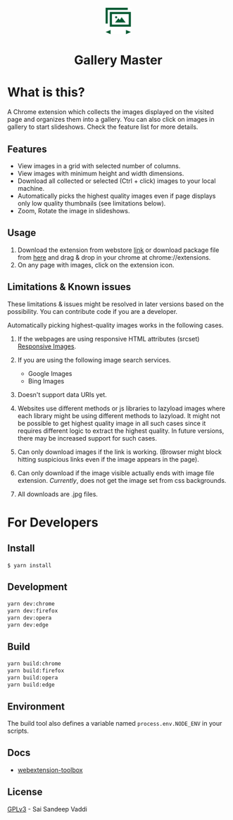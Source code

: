 <p align="center">
    <a href="https://github.com/saisandeepvaddi/gallery-master">
      <img alt="Ten Hands Logo" src="./app/images/icon-128.png" width="60" />
    </a>
  <h1 align="center">
    Gallery Master
  </h1>
</p>

# What is this?

A Chrome extension which collects the images displayed on the visited page and organizes them into a gallery.
You can also click on images in gallery to start slideshows. Check the feature list for more details.

## Features

- View images in a grid with selected number of columns.
- View images with minimum height and width dimensions.
- Download all collected or selected (Ctrl + click) images to your local machine.
- Automatically picks the highest quality images even if page displays only low quality thumbnails (see limitations below).
- Zoom, Rotate the image in slideshows.

## Usage

1. Download the extension from webstore [link](https://chrome.google.com/webstore/detail/gallery-master/hehgcdlieefnbpndpkcemmdcpbdlbdhc) or download package file from [here](https://github.com/saisandeepvaddi/gallery-master/releases) and drag & drop in your chrome at chrome://extensions.
2. On any page with images, click on the extension icon.

## Limitations & Known issues

These limitations & issues might be resolved in later versions based on the possibility. You can contribute code if you are a developer.

Automatically picking highest-quality images works in the following cases.

1. If the webpages are using responsive HTML attributes (srcset) [Responsive Images](https://developer.mozilla.org/en-US/docs/Learn/HTML/Multimedia_and_embedding/Responsive_images).
2. If you are using the following image search services.
     - Google Images
     - Bing Images

3. Doesn't support data URIs yet.
4. Websites use different methods or js libraries to lazyload images where each library might be using different methods to lazyload. It might not be possible to get highest quality image in all such cases since it requires different logic to extract the highest quality. In future versions, there may be increased support for such cases.
5. Can only download images if the link is working. (Browser might block hitting suspicious links even if the image appears in the page).
6. Can only download if the image visible actually ends with image file extension. _Currently_, does not get the image set from css backgrounds.
7. All downloads are .jpg files.

# For Developers

## Install

    $ yarn install

## Development

    yarn dev:chrome
    yarn dev:firefox
    yarn dev:opera
    yarn dev:edge

## Build

    yarn build:chrome
    yarn build:firefox
    yarn build:opera
    yarn build:edge

## Environment

The build tool also defines a variable named `process.env.NODE_ENV` in your scripts.

## Docs

- [webextension-toolbox](https://github.com/HaNdTriX/webextension-toolbox)


## License
[GPLv3](/LICENSE) - Sai Sandeep Vaddi
